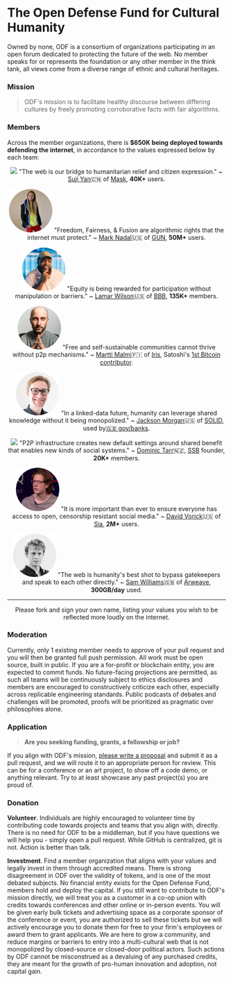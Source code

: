 # The Open Defense Fund for Cultural Humanity

Owned by none, ODF is a consortium of organizations participating in an open forum dedicated to protecting the future of the web. No member speaks for or represents the foundation or any other member in the think tank, all views come from a diverse range of ethnic and cultural heritages.

### Mission

 > ODF's mission is to facilitate healthy discourse between differing cultures by freely promoting corroborative facts with fair algorithms.

### Members

Across the member organizations, there is **$650K being deployed towards defending the internet**, in accordance to the values expressed below by each team:

<p align="center"><img src="https://news.mask.io/uploads/3-23.png" height="100"> "The web is our bridge to humanitarian relief and citizen expression." ~ <a href="https://twitter.com/suji_yan">Suji Yan</a>🇨🇳 of <a href="https://mask.io/">Mask</a>, <b>40K+</b> users.</p>

<p align="center"><img src="https://raw.githubusercontent.com/gundb/gun-site/master/img/mark-nadal.png" height="100"> "Freedom, Fairness, & Fusion are algorithmic rights that the internet must protect." ~ <a href="https://twitter.com/marknadal">Mark Nadal</a>🇺🇸 of <a href="https://gun.eco/">GUN</a>, <b>50M+</b> users.</p>

<p align="center"><img src="https://raw.githubusercontent.com/gundb/gun-site/master/img/bigmarh.png" height="100"> "Equity is being rewarded for participation without manipulation or barriers." ~ <a href="https://twitter.com/bigmarh">Lamar Wilson</a>🇺🇸 of <a href="https://www.blackbitcoinbillionaire.com">BBB</a>, <b>135K+</b> members.</p>

<p align="center"><img src="https://raw.githubusercontent.com/gundb/gun-site/master/img/martti.png" height="100"> "Free and self-sustainable communities cannot thrive without p2p mechanisms." ~ <a href="https://twitter.com/marttimalmi">Martti Malmi</a>🇫🇮 of <a href="https://github.com/irislib/iris-messenger">Iris</a>, Satoshi's <a href="https://www.theverge.com/2015/6/10/8751933/the-shy-college-student-who-helped-build-bitcoin-into-a-global">1st Bitcoin</a> <a href="https://www.businessinsider.com/bitcoins-martti-malmi-not-worried-about-liberty-reserve-2013-5">contributor</a>.

<p align="center"><img src="https://raw.githubusercontent.com/gundb/gun-site/master/img/jackson.png" height="100"> "In a linked-data future, humanity can leverage shared knowledge without it being monopolized." ~ <a href="https://twitter.com/otherJackson">Jackson Morgan</a>🇺🇸 of <a href="https://solid.mit.edu/">SOLID</a>, used by<a href="https://www.bbc.com/news/technology-54871705">🇬🇧 gov/banks</a>.
 
<p align="center"><img src="https://raw.githubusercontent.com/gundb/gun-site/master/img/dominic.png" height="100"> "P2P infrastructure creates new default settings around shared benefit that enables new kinds of social systems." ~ <a href="https://twitter.com/dominictarr">Dominic Tarr</a>🇳🇿, <a href="https://scuttlebutt.nz/">SSB</a> founder, <b>20K+</b> members.
 
<p align="center"><img src="https://raw.githubusercontent.com/gundb/gun-site/master/img/david-vorick.png" height="100"> "It is more important than ever to ensure everyone has access to open, censorship resistant social media." ~ <a href="https://twitter.com/DavidVorick">David Vorick</a>🇺🇸 of <a href="https://siasky.net/">Sia</a>, <b>2M+</b> users.
 
<p align="center"><img src="https://raw.githubusercontent.com/gundb/gun-site/master/img/samwilliams.png" height="100"> "The web is humanity's best shot to bypass gatekeepers and speak to each other directly." ~ <a href="https://twitter.com/samecwilliams">Sam Williams</a>🇬🇧 of <a href="https://www.arweave.org/">Arweave</a>, <b>300GB/day</b> used.

---
<p align="center">Please fork and sign your own name, listing your values you wish to be reflected more loudly on the internet.</p>

### Moderation

Currently, only 1 existing member needs to approve of your pull request and you will then be granted full push permission. All work must be open source, built in public. If you are a for-profit or blockchain entity, you are expected to commit funds. No future-facing projections are permitted, as such all teams will be continuously subject to ethics disclosures and members are encouraged to constructively criticize each other, especially across replicable engineering standards. Public podcasts of debates and challenges will be promoted, proofs will be prioritized as pragmatic over philosophies alone.

### Application

 > **Are you seeking funding, grants, a fellowship or job?**

If you align with ODF's mission, [please write a proposal](./how-to-apply-for-funding-or-speak/README.md) and submit it as a pull request, and we will route it to an appropriate person for review. This can be for a conference or an art project, to show off a code demo, or anything relevant. Try to at least showcase any past project(s) you are proud of.

### Donation

**Volunteer**. Individuals are highly encouraged to volunteer time by contributing code towards projects and teams that you align with, directly. There is no need for ODF to be a middleman, but if you have questions we will help you - simply open a pull request. While GitHub is centralized, git is not. Action is better than talk.

**Investment**. Find a member organization that aligns with your values and legally invest in them through accredited means. There is strong disagreement in ODF over the validity of tokens, and is one of the most debated subjects. No financial entity exists for the Open Defense Fund, members hold and deploy the capital. If you still want to contribute to ODF's mission directly, we will treat you as a customer in a co-op union with credits towards conferences and other online or in-person events. You will be given early bulk tickets and advertising space as a corporate sponsor of the conference or event, you are authorized to sell these tickets but we will actively encourage you to donate them for free to your firm's employees or award them to grant applicants. We are here to grow a community, and reduce margins or barriers to entry into a multi-cultural web that is not monopolized by closed-source or closed-door political actors. Such actions by ODF cannot be misconstrued as a devaluing of any purchased credits, they are meant for the growth of pro-human innovation and adoption, not capital gain.

